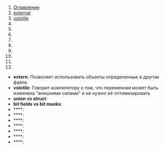 1. [Оглавление](README.md)
1. [external](#1)
1. [volotile](#2)
1. [](#3)
1. [](#4)
1. [](#5)
1. [](#6)
1. [](#7)
1. [](#8)
1. [](#9)
1. [](#10)
1. [](#11)

* **extern**: <a name="1"></a> Позволяет использовать объекты определенные в другом файле.
* **volotile**: <a name="2"></a> Говорит компилятору о том, что переменная может быть изменена "внешними силами" и не нужно её оптимизировать
* **union vs struct**: <a name="3"></a>
* **bit fields vs bit masks**: <a name="4"></a>
* ****: <a name="5"></a>
* ****: <a name="6"></a>
* ****: <a name="7"></a>
* ****: <a name="8"></a>
* ****: <a name="9"></a>
* ****: <a name="10"></a>
* ****: <a name="11"></a>
